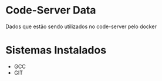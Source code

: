 # Code-Server Data
Dados que estão sendo utilizados no code-server pelo docker

# Sistemas Instalados

* GCC
* GIT